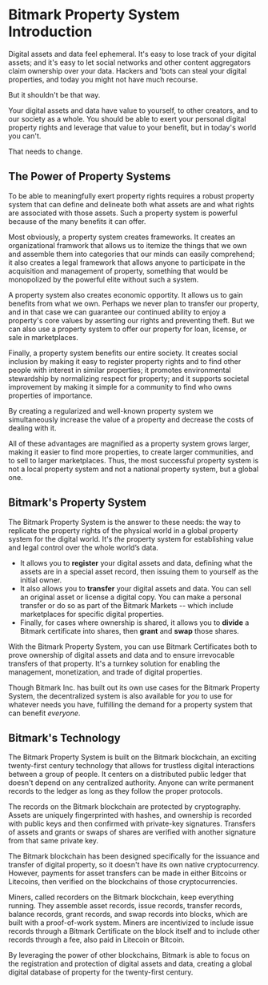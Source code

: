 # Bitmark Property System Introduction 

Digital assets and data feel ephemeral. It's easy to lose track of your digital assets; and it's easy to let social networks and other content aggregators claim ownership over your data. Hackers and 'bots can steal your digital properties, and today you might not have much recourse.

But it shouldn't be that way. 

Your digital assets and data have value to yourself, to other creators, and to our society as a whole. You should be able to exert your personal digital property rights and leverage that value to your benefit, but in today's world you can't.

That needs to change.

## The Power of Property Systems

To be able to meaningfully exert property rights requires a robust property system that can define and delineate both what assets are and what rights are associated with those assets. Such a property system is powerful because of the many benefits it can offer.

Most obviously, a property system creates frameworks. It creates an organizational framwork that allows us to itemize the things that we own and assemble them into categories that our minds can easily comprehend; it also creates a legal framework that allows anyone to participate in the acquisition and management of property, something that would be monopolized by the powerful elite without such a system.

A property system also creates economic opportity. It allows us to gain benefits from what we own. Perhaps we never plan to transfer our property, and in that case we can guarantee our continued ability to enjoy a property's core values by asserting our rights and preventing theft. But we can also use a property system to offer our property for loan, license, or sale in marketplaces. 

Finally, a property system benefits our entire society. It creates social inclusion by making it easy to register property rights and  to find other people with interest in similar properties; it  promotes environmental stewardship by normalizing respect for property; and it supports societal improvement by making it simple for a community to find who owns properties of importance.

By creating a regularized and well-known property system we simultaneously increase the value of a property and decrease the costs of dealing with it.

All of these advantages are magnified as a property system grows larger, making it easier to find more properties, to create larger communities, and to sell to larger marketplaces. Thus, the most successful property system is not a local property system and not a national property system, but a global one.

## Bitmark's Property System

The Bitmark Property System is the answer to these needs: the way to replicate the property rights of the physical world in a global property system for the digital world. It's _the_ property system for establishing value and legal control over the whole world’s data.

* It allows you to **register** your digital assets and data, defining what the assets are in a special asset record, then issuing them to yourself as the initial owner.
* It also allows you to **transfer** your digital assets and data. You can sell an original asset or license a digital copy. You can make a personal transfer or do so as part of the Bitmark Markets -- which include marketplaces for specific digital properties.
* Finally, for cases where ownership is shared, it allows you to **divide** a Bitmark certificate into shares, then **grant** and **swap** those shares.

With the Bitmark Property System, you can use Bitmark Certificates both to prove ownership of digital assets and data and to ensure irrevocable transfers of that property. It's a turnkey solution for enabling the management, monetization, and trade of digital properties.

Though Bitmark Inc. has built out its own use cases for the Bitmark Property System, the decentralized system is also available for _you_ to use for whatever needs you have, fulfilling the demand for a property system that can benefit _everyone_.

## Bitmark's Technology

The Bitmark Property System is built on the Bitmark blockchain, an exciting twenty-first century technology that allows for trustless digital interactions between a group of people. It centers on a distributed public ledger that doesn't depend on any centralized authority. Anyone can write permanent records to the ledger as long as they follow the proper protocols.

The records on the Bitmark blockchain are protected by cryptography. Assets are uniquely fingerprinted with hashes, and ownership is recorded with public keys and then confirmed with private-key signatures. Transfers of assets and grants or swaps of shares are verified with another signature from that same private key.

The Bitmark blockchain has been designed specifically for the issuance and transfer of digital property, so it doesn't have its own native cryptocurrency. However, payments for asset transfers can be made in either Bitcoins or Litecoins, then verified on the blockchains of those cryptocurrencies.

Miners, called recorders on the Bitmark blockchain, keep everything running. They assemble asset records, issue records, transfer records, balance records, grant records, and swap records into blocks, which are built with a proof-of-work system. Miners are incentivized to include issue records through a Bitmark Certificate on the block itself and to include other records through a fee, also paid in Litecoin or Bitcoin.

By leveraging the power of other blockchains, Bitmark is able to focus on the registration and protection of digital assets and data, creating a global digital database of property for the twenty-first century.
